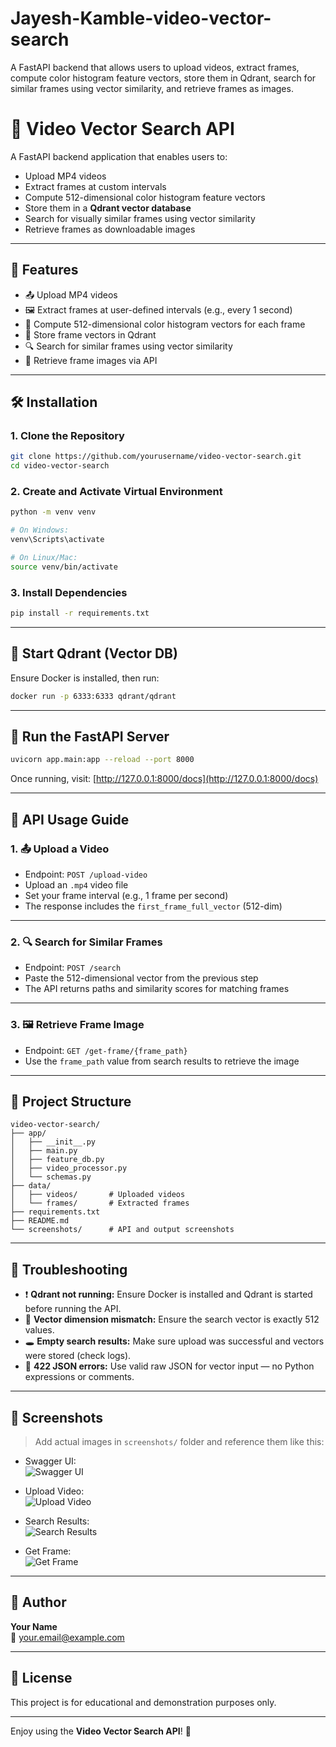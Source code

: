 # Jayesh-Kamble-video-vector-search
A FastAPI backend that allows users to upload videos, extract frames, compute color histogram feature vectors, store them in Qdrant, search for similar frames using vector similarity, and retrieve frames as images.

# 🎥 Video Vector Search API

A FastAPI backend application that enables users to:

- Upload MP4 videos  
- Extract frames at custom intervals  
- Compute 512-dimensional color histogram feature vectors  
- Store them in a **Qdrant vector database**  
- Search for visually similar frames using vector similarity  
- Retrieve frames as downloadable images  

---

## 🚀 Features

- 📤 Upload MP4 videos  
- 🖼️ Extract frames at user-defined intervals (e.g., every 1 second)  
- 🧠 Compute 512-dimensional color histogram vectors for each frame  
- 💾 Store frame vectors in Qdrant  
- 🔍 Search for similar frames using vector similarity  
- 📁 Retrieve frame images via API  

---

## 🛠️ Installation

### 1. Clone the Repository

```bash
git clone https://github.com/yourusername/video-vector-search.git
cd video-vector-search
```

### 2. Create and Activate Virtual Environment

```bash
python -m venv venv

# On Windows:
venv\Scripts\activate

# On Linux/Mac:
source venv/bin/activate
```

### 3. Install Dependencies

```bash
pip install -r requirements.txt
```

---

## 🧱 Start Qdrant (Vector DB)

Ensure Docker is installed, then run:

```bash
docker run -p 6333:6333 qdrant/qdrant
```

---

## 🚦 Run the FastAPI Server

```bash
uvicorn app.main:app --reload --port 8000
```

Once running, visit: [http://127.0.0.1:8000/docs](http://127.0.0.1:8000/docs)

---

## 📝 API Usage Guide

### 1. 📤 Upload a Video

- Endpoint: `POST /upload-video`  
- Upload an `.mp4` video file  
- Set your frame interval (e.g., 1 frame per second)  
- The response includes the `first_frame_full_vector` (512-dim)  

---

### 2. 🔍 Search for Similar Frames

- Endpoint: `POST /search`  
- Paste the 512-dimensional vector from the previous step  
- The API returns paths and similarity scores for matching frames  

---

### 3. 🖼️ Retrieve Frame Image

- Endpoint: `GET /get-frame/{frame_path}`  
- Use the `frame_path` value from search results to retrieve the image  

---

## 📂 Project Structure

```
video-vector-search/
├── app/
│   ├── __init__.py
│   ├── main.py
│   ├── feature_db.py
│   ├── video_processor.py
│   └── schemas.py
├── data/
│   ├── videos/       # Uploaded videos
│   └── frames/       # Extracted frames
├── requirements.txt
├── README.md
└── screenshots/      # API and output screenshots
```

---

## 🧰 Troubleshooting

- ❗ **Qdrant not running:** Ensure Docker is installed and Qdrant is started before running the API.  
- 🔢 **Vector dimension mismatch:** Ensure the search vector is exactly 512 values.  
- 🕳️ **Empty search results:** Make sure upload was successful and vectors were stored (check logs).  
- 🧾 **422 JSON errors:** Use valid raw JSON for vector input — no Python expressions or comments.  

---

## 📸 Screenshots

> Add actual images in `screenshots/` folder and reference them like this:

- Swagger UI:  
  ![Swagger UI](screenshots/swagger_ui.png)

- Upload Video:  
  ![Upload Video](screenshots/upload_video.png)

- Search Results:  
  ![Search Results](screenshots/search_results.png)

- Get Frame:  
  ![Get Frame](screenshots/get_frame.png)

---

## 👤 Author

**Your Name**  
📧 your.email@example.com

---

## 📝 License

This project is for educational and demonstration purposes only.

---

Enjoy using the **Video Vector Search API**! 🚀
